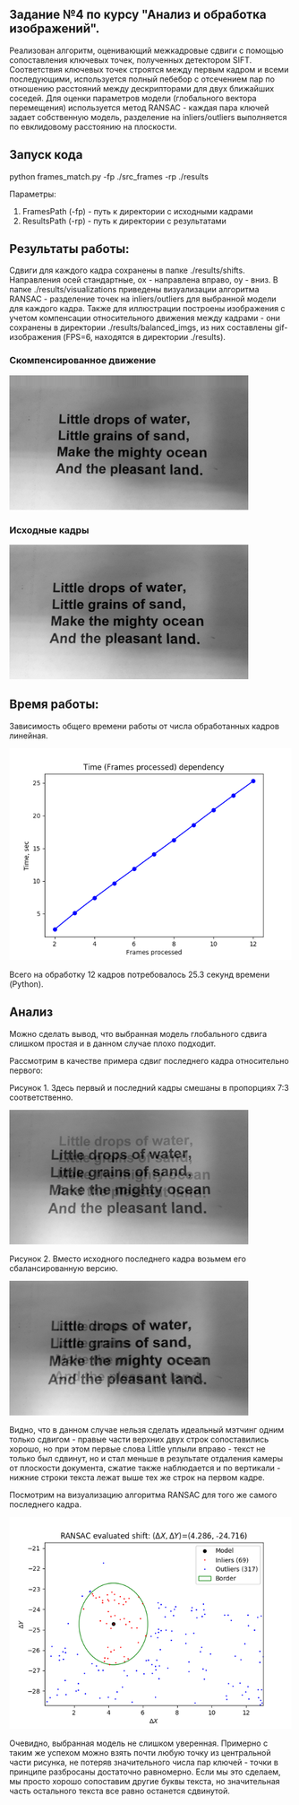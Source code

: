## Задание №4 по курсу "Анализ и обработка изображений".

Реализован алгоритм, оценивающий межкадровые сдвиги с помощью сопоставления ключевых точек, полученных детектором SIFT. Соответствия ключевых точек строятся между первым кадром и всеми последующими, используется полный пебебор с отсечением пар по отношению расстояний между дескрипторами для двух ближайших соседей. Для оценки параметров модели (глобального вектора перемещения) используется метод RANSAC - каждая пара ключей задает собственную модель, разделение на inliers/outliers выполняется по евклидовому расстоянию на плоскости.

## Запуск кода

python frames_match.py -fp ./src_frames -rp ./results

Параметры:
1. FramesPath (-fp) - путь к директории с исходными кадрами
2. ResultsPath (-rp) - путь к директории с результатами

## Результаты работы:

Сдвиги для каждого кадра сохранены в папке ./results/shifts. Направления осей стандартные, ox - направлена вправо, oy - вниз. В папке ./results/visualizations приведены визуализации алгоритма RANSAC - разделение точек на inliers/outliers для выбранной модели для каждого кадра. Также для иллюстрации построены изображения с учетом компенсации относительного движения между кадрами - они сохранены в директории ./results/balanced_imgs, из них составлены gif-изображения (FPS=6, находятся в директории ./results).

### Скомпенсированное движение

![balanced](./results/balanced.gif)

### Исходные кадры

![unbalanced](./results/unbalanced.gif)

## Время работы:

Зависимость общего времени работы от числа обработанных кадров линейная.

![time_dep](./results/time_dependency.png)

Всего на обработку 12 кадров потребовалось 25.3 секунд времени (Python).

## Анализ

Можно сделать вывод, что выбранная модель глобального сдвига слишком простая и в данном случае плохо подходит.

Рассмотрим в качестве примера сдвиг последнего кадра относительно первого:

Рисунок 1. Здесь первый и последний кадры смешаны в пропорциях 7:3 соответственно.

![last_on_first](./mixed_vis/last_on_first.png)

Рисунок 2. Вместо исходного последнего кадра возьмем его сбалансированную версию.

![balanced_on_first](./mixed_vis/balanced_on_first.png)

Видно, что в данном случае нельзя сделать идеальный мэтчинг одним только сдвигом - правые части верхних двух строк сопоставились хорошо, но при этом первые слова Little уплыли вправо - текст не только был сдвинут, но и стал меньше в результате отдаления камеры от плоскости документа, сжатие также наблюдается и по вертикали - нижние строки текста лежат выше тех же строк на первом кадре.

Посмотрим на визуализацию алгоритма RANSAC для того же самого последнего кадра.

![ransac](./results/visualizations/frame_11_vis.png)

Очевидно, выбранная модель не слишком уверенная. Примерно с таким же успехом можно взять почти любую точку из центральной части рисунка, не потеряв значительного числа пар ключей - точки в принципе разбросаны достаточно равномерно. Если мы это сделаем, мы просто хорошо сопоставим другие буквы текста, но значительная часть остального текста все равно останется сдвинутой.



